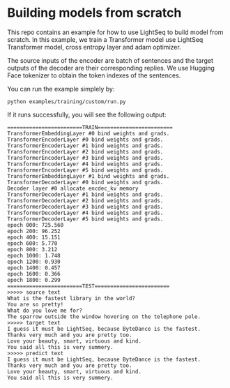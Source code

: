 # Building models from scratch

This repo contains an example for how to use LightSeq to build model from scratch. In this example, we train a Transformer model use LightSeq Transformer model, cross entropy layer and adam optimizer.

The source inputs of the encoder are batch of sentences and the target outputs of the decoder are their corresponding replies. We use Hugging Face tokenizer to obtain the token indexes of the sentences.

You can run the example simplely by:
```shell
python examples/training/custom/run.py
```

If it runs successfully, you will see the following output:
```text
========================TRAIN========================
TransformerEmbeddingLayer #0 bind weights and grads.
TransformerEncoderLayer #0 bind weights and grads.
TransformerEncoderLayer #1 bind weights and grads.
TransformerEncoderLayer #2 bind weights and grads.
TransformerEncoderLayer #3 bind weights and grads.
TransformerEncoderLayer #4 bind weights and grads.
TransformerEncoderLayer #5 bind weights and grads.
TransformerEmbeddingLayer #1 bind weights and grads.
TransformerDecoderLayer #0 bind weights and grads.
Decoder layer #0 allocate encdec_kv memory
TransformerDecoderLayer #1 bind weights and grads.
TransformerDecoderLayer #2 bind weights and grads.
TransformerDecoderLayer #3 bind weights and grads.
TransformerDecoderLayer #4 bind weights and grads.
TransformerDecoderLayer #5 bind weights and grads.
epoch 000: 725.560
epoch 200: 96.252
epoch 400: 15.151
epoch 600: 5.770
epoch 800: 3.212
epoch 1000: 1.748
epoch 1200: 0.930
epoch 1400: 0.457
epoch 1600: 0.366
epoch 1800: 0.299
========================TEST========================
>>>>> source text
What is the fastest library in the world?
You are so pretty!
What do you love me for?
The sparrow outside the window hovering on the telephone pole.
>>>>> target text
I guess it must be LightSeq, because ByteDance is the fastest.
Thanks very much and you are pretty too.
Love your beauty, smart, virtuous and kind.
You said all this is very summery.
>>>>> predict text
I guess it must be LightSeq, because ByteDance is the fastest.
Thanks very much and you are pretty too.
Love your beauty, smart, virtuous and kind.
You said all this is very summery.
```
